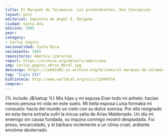 ```yaml
---
title: El Marqués de Talamanca. Los pretendientes. Don Concepción
layout: post
editorial: Imprenta de Angel E. Delgado
ciudad: Santa Ana
edicion: 1905
year: 
category: 
- Carlos Gagini
nacionalidad: Costa Rica
nacimiento: 1865
repositorio: America Libraries
repurl: https://archive.org/details/americana
img: carlos_gagini_obras_Morel.jpg
descarga: https://ia601402.us.archive.org/9/items/el-marques-de-talamanca-carlos-gagini/El%20Marques%20de%20Talamanca%20-%20Carlos%20Gagini.pdf
tag: "Siglo XIX"
biblioteca: http://www.worldcat.org/oclc/11694734
comprar: 
---
```

{% include JB/setup %}
Mis hijas y mi esposa 
Eran todo mi anhelo: 
hacían menos penosa 
mi vida en este suelo. 
Mi bella esposa Luisa 
formaba mi consuelo: 
hacía del mundo un cielo 
con su dulce sonrisa. 
Por ella resignado 
en esta tierra extraña 
sufrí la inicua saña 
de Arias Maldonado. 
Un día mi enemigo 
sin causa fundada, 
su inquina conmigo 
mostró despiadada. 
Fuí preso, encarcelado, 
y el bárbaro inclemente 
a un clima cruel, ardiente. 
envióme desterrado.
